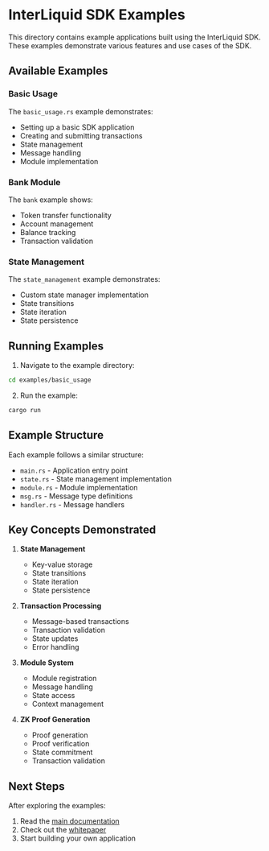 # InterLiquid SDK Examples

This directory contains example applications built using the InterLiquid SDK. These examples demonstrate various features and use cases of the SDK.

## Available Examples

### Basic Usage
The `basic_usage.rs` example demonstrates:
- Setting up a basic SDK application
- Creating and submitting transactions
- State management
- Message handling
- Module implementation

### Bank Module
The `bank` example shows:
- Token transfer functionality
- Account management
- Balance tracking
- Transaction validation

### State Management
The `state_management` example demonstrates:
- Custom state manager implementation
- State transitions
- State iteration
- State persistence

## Running Examples

1. Navigate to the example directory:
```bash
cd examples/basic_usage
```

2. Run the example:
```bash
cargo run
```

## Example Structure

Each example follows a similar structure:
- `main.rs` - Application entry point
- `state.rs` - State management implementation
- `module.rs` - Module implementation
- `msg.rs` - Message type definitions
- `handler.rs` - Message handlers

## Key Concepts Demonstrated

1. **State Management**
   - Key-value storage
   - State transitions
   - State iteration
   - State persistence

2. **Transaction Processing**
   - Message-based transactions
   - Transaction validation
   - State updates
   - Error handling

3. **Module System**
   - Module registration
   - Message handling
   - State access
   - Context management

4. **ZK Proof Generation**
   - Proof generation
   - Proof verification
   - State commitment
   - Transaction validation

## Next Steps

After exploring the examples:
1. Read the [main documentation](../../docs/README.md)
2. Check out the [whitepaper](https://interliquid.sunriselayer.io/whitepaper/)
3. Start building your own application 